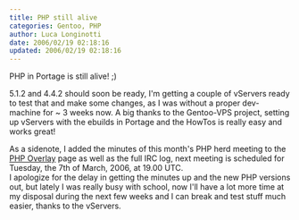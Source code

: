 ```yaml
---
title: PHP still alive
categories: Gentoo, PHP
author: Luca Longinotti
date: 2006/02/19 02:18:16
updated: 2006/02/19 02:18:16
---
```

PHP in Portage is still alive! ;)

5.1.2 and 4.4.2 should soon be ready, I'm getting a couple of vServers ready to test that and make some
changes, as I was without a proper dev-machine for ~ 3 weeks now. A big thanks to the Gentoo-VPS project,
setting up vServers with the ebuilds in Portage and the HowTos is really easy and works great!

As a sidenote, I added the minutes of this month's PHP herd meeting to the [PHP Overlay][] page as well as
the full IRC log, next meeting is scheduled for Tuesday, the 7th of March, 2006, at 19.00 UTC.  
I apologize for the delay in getting the minutes up and the new PHP versions out, but lately I was really
busy with school, now I'll have a lot more time at my disposal during the next few weeks and I can break
and test stuff much easier, thanks to the vServers.

[PHP Overlay]: https://overlays.gentoo.org/proj/php/timeline "Gentoo PHP Overlay"
